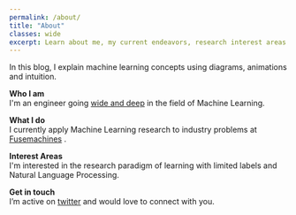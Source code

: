 ```yaml
---
permalink: /about/
title: "About"
classes: wide
excerpt: Learn about me, my current endeavors, research interest areas and the motive behind this personal blog.
---
```


In this blog, I explain machine learning concepts using diagrams, animations and intuition.

**Who I am**  
I'm an engineer going [wide and deep](https://github.com/amitness/learning) in the field of Machine Learning.

**What I do**  
I currently apply Machine Learning research to industry problems at [Fusemachines](https://fusemachines.com) .

**Interest Areas**  
I'm interested in the research paradigm of learning with limited labels and Natural Language Processing.

**Get in touch**  
I’m active on [twitter](https://twitter.com/amitness) and would love to connect with you.
